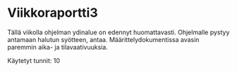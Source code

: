 # Viikkoraportti3

Tällä viikolla ohjelman ydinalue on edennyt huomattavasti. Ohjelmalle pystyy antamaan halutun syötteen, antaa. Määrittelydokumentissa avasin paremmin aika- ja tilavaativuuksia. 

Käytetyt tunnit: 10
